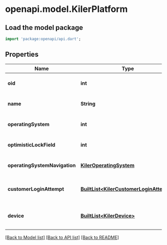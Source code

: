 # openapi.model.KilerPlatform

## Load the model package
```dart
import 'package:openapi/api.dart';
```

## Properties
Name | Type | Description | Notes
------------ | ------------- | ------------- | -------------
**oid** | **int** |  | [optional] [default to null]
**name** | **String** |  | [optional] [default to null]
**operatingSystem** | **int** |  | [optional] [default to null]
**optimisticLockField** | **int** |  | [optional] [default to null]
**operatingSystemNavigation** | [**KilerOperatingSystem**](KilerOperatingSystem.md) |  | [optional] [default to null]
**customerLoginAttempt** | [**BuiltList&lt;KilerCustomerLoginAttempt&gt;**](KilerCustomerLoginAttempt.md) |  | [optional] [default to const []]
**device** | [**BuiltList&lt;KilerDevice&gt;**](KilerDevice.md) |  | [optional] [default to const []]

[[Back to Model list]](../README.md#documentation-for-models) [[Back to API list]](../README.md#documentation-for-api-endpoints) [[Back to README]](../README.md)


